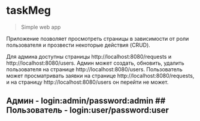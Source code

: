 # taskMeg
> Simple web app 

Приложение позволяет просмотреть страницы в зависимости от роли пользователя и прозвести некоторые действия (CRUD).

Для админа доступны страницы http://localhost:8080/requests и http://localhost:8080/users.  Админ может создать, обновить, удалить пользователя на странице http://localhost:8080/users. 
Пользователь может просматривать заявки на странице http://localhost:8080/requests, и на страницу http://localhost:8080/users он перейти не может.

## Админ - login:admin/password:admin      ## Пользователь - login:user/password:user
